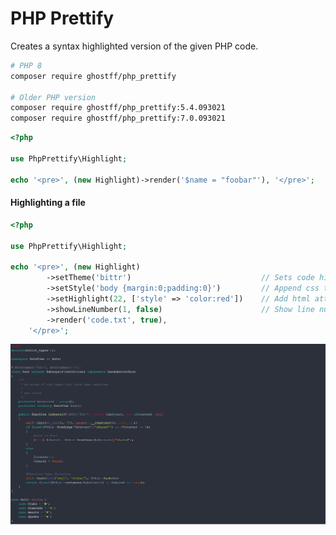 # PHP Prettify 

Creates a syntax highlighted version of the given PHP code.

```bash
# PHP 8
composer require ghostff/php_prettify

# Older PHP version
composer require ghostff/php_prettify:5.4.093021
composer require ghostff/php_prettify:7.0.093021
```

```php
<?php

use PhpPrettify\Highlight;

echo '<pre>', (new Highlight)->render('$name = "foobar"'), '</pre>';
````

#### Highlighting a file
```php
<?php

use PhpPrettify\Highlight;

echo '<pre>', (new Highlight)
        ->setTheme('bittr')                             // Sets code highlight theme.
        ->setStyle('body {margin:0;padding:0}')         // Append css to default to style.
        ->setHighlight(22, ['style' => 'color:red'])    // Add html attributes to selected line(tr).
        ->showLineNumber(1, false)                      // Show line number starting from line 1 and prevent selection of line number.
        ->render('code.txt', true),
    '</pre>';
```

![alt tag](https://github.com/Ghostff/php_prettify/blob/master/images/dark.png)   
